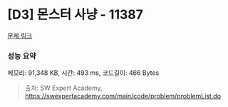 # [D3] 몬스터 사냥 - 11387 

[문제 링크](https://swexpertacademy.com/main/code/problem/problemDetail.do?contestProbId=AXb6LR76vCcDFARR) 

### 성능 요약

메모리: 91,348 KB, 시간: 493 ms, 코드길이: 466 Bytes



> 출처: SW Expert Academy, https://swexpertacademy.com/main/code/problem/problemList.do